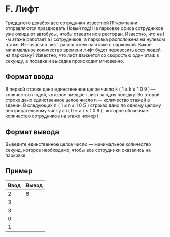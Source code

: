 # **F. Лифт**

Тридцатого декабря все сотрудники известной IT-компании отправляются праздновать Новый год! На парковке офиса сотрудников уже ожидают автобусы, чтобы отвезти их в ресторан. Известно, что на i -м этаже работает a i сотрудников, а парковка расположена на нулевом этаже. Изначально лифт расположен на этаже с парковкой. Какое минимальное количество времени лифт будет перевозить всех людей на парковку? Известно, что лифт движется со скоростью один этаж в секунду, а посадка и высадка происходит мгновенно.
## **Формат ввода**

В первой строке дано единственное целое число k ( 1 ≤ k ≤ 1 0 9 ) — количество людей, которое вмещает лифт за одну поездку. Во второй строке дано единственное целое число n — количество этажей в здании. В следующих n ( 1 ≤ n ≤ 1 0 5 ) строках дано по одному целому неотрицательному числу a i ( 0 ≤ a i ≤ 1 0 9 ) , которое обозначает количество сотрудников на этаже номер i .
## **Формат вывода**

Выведите единственное целое число  — минимальное количество секунд, которое необходимо, чтобы все сотрудники оказались на парковке.
## **Пример**
|**Ввод**	|**Вывод**|
|---|---|
|2|8|
|3||
|3||
|0||
|1||